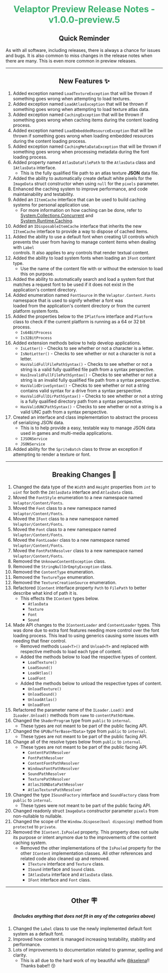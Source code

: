<h1 align="center" style='color:mediumseagreen;font-weight:bold'>Velaptor Preview Release Notes - v1.0.0-preview.5</h1>

<h2 align="center" style='font-weight:bold'>Quick Reminder</h2>

As with all software, including releases, there is always a chance for issues and bugs.  It is also common to miss changes in the release notes when there are many.  This is even more common in preview releases.

---

<h2 style="font-weight:bold" align="center">New Features ✨</h2>

1. Added exception named `LoadTextureException` that will be thrown if something goes wrong when attempting to load textures.
2. Added exception named `LoadAtlasException` that will be thrown if something goes wrong when attempting to load texture atlas data.
3. Added exception named `CachingException` that will be thrown if something goes wrong when caching items during the content loading process.
4. Added exception named `LoadEmbeddedResourceException` that will be thrown if something goes wrong when loading embedded resources during the content loading process.
5. Added exception named `CachingMetaDataException` that will be thrown if something goes wrong when processing metadata during the font loading process.
6. Added property named `AtlasDataFilePath` to the `AtlasData` class and `IAtlasData` interface.
   - This is the fully qualified file path to an atlas texture **JSON** data file.
7. Added the ability to automatically create default white pixels for the `ImageData` struct constructor when using `null` for the `pixels` parameter.
8. Enhanced the caching system to improve performance, and code maintainability and testability.
9. Added an `IItemCache` interface that can be used to build caching systems for personal application use.
    - For more information on how caching can be done, refer to [System.Collections.Concurrent](https://docs.microsoft.com/en-us/dotnet/api/system.collections.concurrent?view=net-6.0) and  
      [System.Runtime.Caching](https://docs.microsoft.com/en-us/dotnet/api/system.runtime.caching?view=dotnet-plat-ext-6.0).
10. Added an `IDisposableItemCache` interface that inherits the new `IItemCache` interface to provide a way to dispose of cached items.
11. Added the ability to use a default font when creating UI controls which prevents the user from having to manage content items when dealing with `Label`  
    controls.  It also applies to any controls that render textual content.
12. Added the ability to load system fonts when loading an `IFont` content type.
    - Use the name of the content file with or without the extension to load this on purpose.
13. Added the ability to automatically search and load a system font that matches a request font to be used if it does not exist in the  
    application's content directory.
14. Added enumeration named `FontSource` in the `Velaptor.Content.Fonts` namespace that is used to signify whether a font was  
    loaded from the application's content directory or from the current platform system fonts.
15. Added the properties below to the `IPlatform` interface and `Platform` class to check if the current platform is running as a 64 or 32 bit process.
    - `Is64BitProcess`
    - `Is32BitProcess`
16. Added extension methods below to help develop applications.
    - `IsLetter()` - Checks to see whether or not a character is a letter.
    - `IsNotLetter()` - Checks to see whether or not a character is not a letter.
    - `HasValidFullFilePathSyntax()` - Checks to see whether or not a string is a valid fully qualified file path from a syntax perspective.
    - `HasInvalidFullFilePathSyntax()` - Checks to see whether or not a string is an invalid fully qualified file path from a syntax perspective.
    - `HasValidDriveSyntax()` - Checks to see whether or not a string contains valid syntax for a drive from a syntax perspective.
    - `HasValidFullDirPathSyntax()` - Checks to see whether or not a string is a fully qualified directory path from a syntax perspective.
    - `HasValidUNCPathSyntax()` - Checks to see whether or not a string is a valid UNC path from a syntax perspective.
17. Created an interface and class implementation to abstract the process of serializing JSON data.
    - This is to help provide a easy, testable way to manage JSON data used in games and multi-media applications. 
    - `IJSONService`
    - `JSONService`
18. Added ability for the `SpriteBatch` class to throw an exception if attempting to render a texture or font. 

---

<h2 style="font-weight:bold" align="center">Breaking Changes 🧨</h2>

1. Changed the data type of the _`Width`_ and _`Height`_ properties from _`int`_ to _`uint`_ for both the _`IAtlasData`_ interface and _`AtlasData`_ class.
2. Moved the `FontStyle` enumeration to a new namespace named `Velaptor/Content/Fonts`.
3. Moved the `Font` class to a new namespace named `Velaptor/Content/Fonts`.
4. Moved the `IFont` class to a new namespace named `Velaptor/Content/Fonts`.
5. Moved the `Font` class to a new namespace named `Velaptor/Content/Fonts`.
6. Moved the `FontLoader` class to a new namespace named `Velaptor/Content/Fonts`.
7. Moved the `FontPathResolver` class to a new namespace named `Velaptor/Content/Fonts`.
8. Removed the `UnknownContentException` class.
9. Removed the `StringNullOrEmptyException` class.
10. Removed the `ContentType` enumeration.
11. Removed the `TextureType` enumeration.
12. Removed the `TextureCreationSource` enumeration.
13. Refactored `IContent` interface property `Path` to `FilePath` to better describe what kind of path it is.
    - This effects the `IContent` types below.
      - `AtlasData`
      - `Texture`
      - `Font`
      - `Sound`
14. Made API changes to the `IContentLoader` and `ContentLoader` types.  This was done due to extra font features needing more control over the font loading process.  This lead to using generics causing some issues with needing that finer control. 
    - Removed methods `Load<T>()` and `Unload<T>` and replaced with respective methods to load each type of content.
    - Added the methods below to load the respective types of content.
      - `LoadTexture()`
      - `LoadSound()`
      - `LoadAtlas()`
      - `LoadFont`
    - Added the methods below to unload the respective types of content.
      - `UnloadTexture()`
      - `UnloadSound()`
      - `UnloadAtlas()`
      - `UnloadFont`
15. Refactored the parameter name of the `ILoader.Load()` and `ILoader.Unload()` methods from `name` to `contentPathOrName`.
16. Changed the `ShaderProgram` type from `public` to `internal`.
    - These types are not meant to be part of the public facing API.
17. Changed the `GPUBufferBase<TData>` type from `public` to `internal`.
    - These types are not meant to be part of the public facing API.
18. Change all of the resolve types below from `public` to `internal`.
    - These types are not meant to be part of the public facing API.
      - `ContentPathResolver`
      - `FontPathResolver`
      - `ContentFontPathResolver`
      - `WindowsFontPathResolver`
      - `SoundPathResolver`
      - `TexturePathResolver`
      - `AtlasJSONDataPathResolver`
      - `AtlasTexturePathResolver`
19. Changed the type `ISoundFactory` interface and `SoundFactory` class from `public` to `internal`.
    - These types were not meant to be part of the public facing API.
20. Changed readonly struct `ImageData` constructor parameter `pixels` from non-nullable to nullable. 
21. Changed the scope of the `Window.Dispose(bool disposing)` method from `protected` to `private`.
22. Removed the `IContent.IsPooled` property.  This property does not suite its purpose or intent anymore due to the improvements of the content caching system.
    - Removed the other implementations of the `IsPooled` property for the other `IContent` implementation classes.  All other references and related code also cleaned up and removed.
      - `ITexture` interface and `Texture` class.
      - `ISound` interface and `Sound` class.
      - `IAtlasData` interface and `AtlasData` class.
      - `IFont` interface and `Font` class.

---

<h2 style="font-weight:bold" align="center">Other 🪧</h2>
<h5 align="center">(Includes anything that does not fit in any of the categories above)</h5>

1. Changed the `Label` class to use the newly implemented default font system as a default font.
2. Improved how content is managed increasing testability, stability and performance.
3. Lots of improvements to documentation related to grammar, spelling and clarity.
    - This is all due to the hard work of my beautiful wife [@kselena](https://github.com/kselena/kselena)!!  Thanks babe!! 😚

